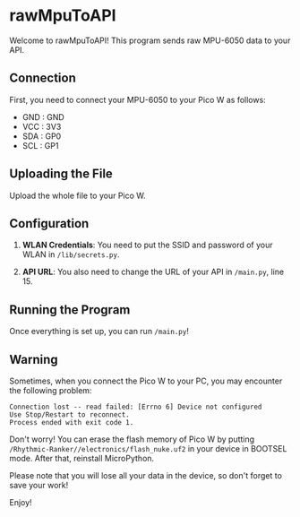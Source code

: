 # rawMpuToAPI

Welcome to rawMpuToAPI! This program sends raw MPU-6050 data to your API.

## Connection

First, you need to connect your MPU-6050 to your Pico W as follows:

- GND : GND
- VCC : 3V3
- SDA : GP0
- SCL : GP1

## Uploading the File

Upload the whole file to your Pico W.

## Configuration

1. **WLAN Credentials**: You need to put the SSID and password of your WLAN in `/lib/secrets.py`.

2. **API URL**: You also need to change the URL of your API in `/main.py`, line 15.

## Running the Program

Once everything is set up, you can run `/main.py`!

## Warning

Sometimes, when you connect the Pico W to your PC, you may encounter the following problem:

```
Connection lost -- read failed: [Errno 6] Device not configured
Use Stop/Restart to reconnect.
Process ended with exit code 1.
```

Don't worry! You can erase the flash memory of Pico W by putting `/Rhythmic-Ranker//electronics/flash_nuke.uf2` in your device in BOOTSEL mode. After that, reinstall MicroPython.

Please note that you will lose all your data in the device, so don't forget to save your work!

Enjoy!

